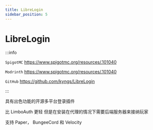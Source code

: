 ```yaml
---
title: LibreLogin
sidebar_position: 5
---
```


# LibreLogin

:::info

`SpigotMC` https://www.spigotmc.org/resources/.101040

`Modrinth` https://www.spigotmc.org/resources/.101040

`GitHub` https://github.com/kyngs/LibreLogin

:::

具有出色功能的开源多平台登录插件

比 LimboAuth 更轻 但是在安装在代理的情况下需要后端服务器来接纳玩家

支持 Paper， BungeeCord 和 Velocity

